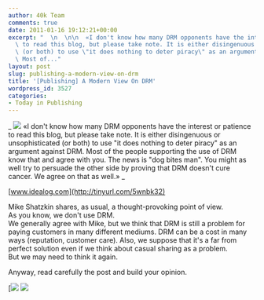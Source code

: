 ```yaml
---
author: 40k Team
comments: true
date: 2011-01-16 19:12:21+00:00
excerpt: "  \n  \n\n  «I don't know how many DRM opponents have the interest or patience\
  \ to read this blog, but please take note. It is either disingenuous or unsophisticated\
  \ (or both) to use \"it does nothing to deter piracy\" as an argument against DRM.\
  \ Most of..."
layout: post
slug: publishing-a-modern-view-on-drm
title: '[Publishing] A Modern View On DRM'
wordpress_id: 3527
categories:
- Today in Publishing
---
```


 


  _
![](http://www.40kbooks.com/wp-content/uploads/quote1.jpg)
  «I don't know how many DRM opponents have the interest or patience to read this blog, but please take note. It is either disingenuous or unsophisticated (or both) to use "it does nothing to deter piracy" as an argument against DRM. Most of the people supporting the use of DRM know that and agree with you. The news is "dog bites man". You might as well try to persuade the other side by proving that DRM doesn't cure cancer. We agree on that as well.»
_  

[www.idealog.com](http://tinyurl.com/5wnbk32)






Mike Shatzkin shares, as usual, a thought-provoking point of view.  
As you know, we don't use DRM.   
We generally agree with Mike, but we think that DRM is still a problem for paying customers in many different mediums. DRM can be a cost in many ways (reputation, customer care). Also, we suppose that it's a far from perfect solution even if we think about casual sharing as a problem.   
But we may need to think it again.   

Anyway, read carefully the post and build your opinion.





[![](http://www.bookcafe.net/filtr/t1.png)
[![](http://www.bookcafe.net/filtr/f1.png)](http://www.facebook.com/pages/40k/122586614419616)


 
    
